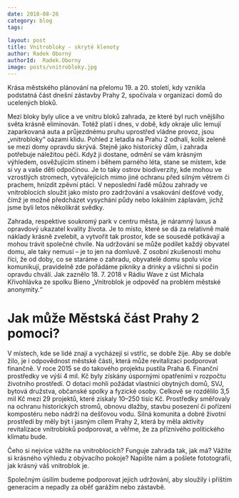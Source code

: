 ```yaml
---
date: 2018-08-26
category: blog
tags:
    
layout: post
title: Vnitrobloky - skryté klenoty
author: Radek Oborný
authorId:  Radek.Oborny
image: posts/vnitrobloky.jpg
---
```


Krása městského plánování na přelomu 19. a 20. století, kdy vznikla podstatná část dnešní zástavby
Prahy 2, spočívala v organizaci domů do ucelených bloků.

Mezi bloky byly ulice a ve vnitru bloků zahrada, ze které byl ruch vnějšího světa krásně eliminován. Totéž platí i dnes, v době, kdy okraje ulic lemují zaparkovaná auta a průjezdnému pruhu uprostřed vládne provoz, jsou „vnitrobloky“ oázami klidu. Pohled z letadla na Prahu 2 odhalí, kolik zeleně se mezi domy opravdu skrývá.
Stejně jako historický dům, i zahrada potřebuje náležitou péči. Když ji dostane, odmění se vám krásným výhledem, osvěžujícím stínem i během parného léta, stane se místem, kde si vy a vaše děti odpočinou. Je to
taky ostrov biodiverzity, kde mohou ve vzrostlých stromech, vytvářejících mimo jiné ochranu před silným větrem či prachem, hnízdit zpěvní ptáci. V neposlední řadě můžou zahrady ve vnitroblocích sloužit jako místo pro zadržování a vsakování dešťové vody, čímž je možné předcházet vysychání půdy nebo lokálním záplavám, jichž jsme byli letos několikrát svědky.

Zahrada, respektive soukromý park v centru města, je náramný luxus a opravdový ukazatel kvality života. Je to místo, které se dá za relativně malé náklady krásně zvelebit, a vytvořit tak prostor, kde se sousedé potkávají a mohou trávit společné chvíle. Na udržování se může podílet každý obyvatel domu, ale taky nemusí – je to jen na domluvě. Z osobní
zkušenosti mohu říci, že od doby, co se staráme o zahradu, obyvatelé domu spolu více komunikují, pravidelně zde pořádáme pikniky a drinky a všichni si počin opravdu chválí. Jak zaznělo 18. 7. 2018 v Rádiu Wave z úst Michala Křivohlávka ze spolku Bieno „Vnitroblok je odpověď na problém městské anonymity.“


# Jak může Městská část Prahy 2 pomoci?

V místech, kde se lidé znají a vycházejí si vstříc, se dobře žije. Aby se dobře žilo, je i odpovědnost městské části, která může revitalizaci podporovat finančně. V roce 2015 se do takového projektu pustila Praha 6. Finanční prostředky ve výši 4 mil. Kč byly získány úspornými
opatřeními v rozpočtu životního prostředí. O dotaci mohli požádat vlastníci obytných domů, SVJ, bytová družstva, občanské spolky a fyzické osoby. Celkově se rozdělilo 3,5 mil Kč mezi 29 projektů, které získaly 10–250 tisíc Kč. Prostředky směřovaly na ochranu historických stromů, obnovu dlažby, stavbu posezení či pořízení kompostéru nebo nádrží na dešťovou vodu. Silná komunita a dobré životní prostředí by měly být i jasným cílem Prahy 2, která by měla aktivity revitalizace
vnitrobloků podporovat, a věřme, že za příznivého politického klimatu bude.

Čeho si nejvíce vážíte na vnitroblocích? Funguje zahrada tak, jak má? Vážíte si krásného výhledu z obývacího pokoje? Napište nám a pošlete fototografii, jak krásný váš vnitroblok je.

Společným úsilím budeme podporovat jejich udržování, aby sloužily i příštím generacím a nepadly za oběť garážím nebo zástavbě.
